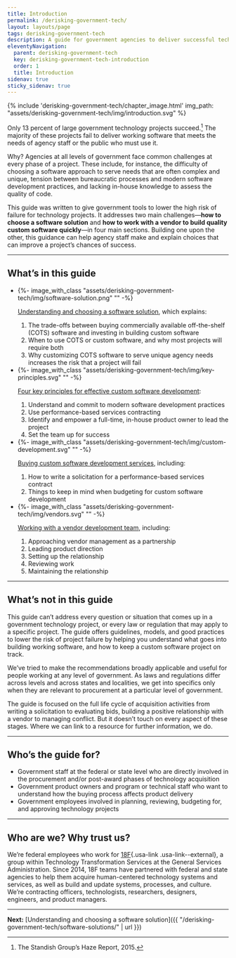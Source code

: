 ```yaml
---
title: Introduction
permalink: /derisking-government-tech/
layout: layouts/page
tags: derisking-government-tech
description: A guide for government agencies to deliver successful technology projects, from pre-award planning through post-award vendor management.
eleventyNavigation:
  parent: derisking-government-tech
  key: derisking-government-tech-introduction
  order: 1
  title: Introduction
sidenav: true
sticky_sidenav: true
---
```


{% include 'derisking-government-tech/chapter_image.html' img_path: "assets/derisking-government-tech/img/introduction.svg" %}

Only 13 percent of large government technology projects succeed.[^only] The majority of these projects fail to deliver working software that meets the needs of agency staff or the public who must use it.

Why? Agencies at all levels of government face common challenges at every phase of a project. These include, for instance, the difficulty of choosing a software approach to serve needs that are often complex and unique, tension between bureaucratic processes and modern software development practices, and lacking in-house knowledge to assess the quality of code.

This guide was written to give government tools to lower the high risk of failure for technology projects. It addresses two main challenges—**how to choose a software solution** and **how to work with a vendor to build quality custom software quickly**—in four main sections. Building one upon the other, this guidance can help agency staff make and explain choices that can improve a project’s chances of success.

---

## What’s in this guide

<div class="margin-top-2">
  <ul class="usa-card-group flex-align-start">
    <li class="usa-card tablet:grid-col-6">
      <div class="usa-card__container">
        <div class="usa-card__media">
          <div class="usa-card__img bg-primary-darker flex-align-center flex-justify-center height-card-lg">
            {%- image_with_class "assets/derisking-government-tech/img/software-solution.png" "" -%}
          </div>
        </div>
        <div class="usa-card__body">
          <p><a href="{{ '/derisking-government-tech/software-solutions/' | url }}">Understanding and choosing a software solution</a>, which explains:</p>
          <ol>
            <li>The trade-offs between buying commercially available off-the-shelf (COTS) software and investing in building custom software</li>
            <li>When to use COTS or custom software, and why most projects will require both</li>
            <li>Why customizing COTS software to serve unique agency needs increases the risk that a project will fail</li>
          </ol>
        </div>
      </div>
    </li>
    <li class="usa-card tablet:grid-col-6">
      <div class="usa-card__container">
        <div class="usa-card__media">
          <div class="usa-card__img bg-primary-darker flex-align-center flex-justify-center height-card-lg">
            {%- image_with_class "assets/derisking-government-tech/img/key-principles.svg" "" -%}
          </div>
        </div>
        <div class="usa-card__body">
          <p><a href="{{ '/derisking-government-tech/principles/' | url }}">Four key principles for effective custom software development</a>:</p>
          <ol>
            <li>Understand and commit to modern software development practices</li>
            <li>Use performance-based services contracting</li>
            <li>Identify and empower a full-time, in-house product owner to lead the project</li>
            <li>Set the team up for success</li>
          </ol>
        </div>
      </div>
    </li>
    <li class="usa-card tablet:grid-col-6">
      <div class="usa-card__container">
        <div class="usa-card__media">
          <div class="usa-card__img bg-primary-darker flex-align-center flex-justify-center height-card-lg">
            {%- image_with_class "assets/derisking-government-tech/img/custom-development.svg" "" -%}
          </div>
        </div>
        <div class="usa-card__body">
          <p><a href="{{ '/derisking-government-tech/buying-development-services/' | url }}">Buying custom software development services</a>, including:</p>
          <ol>
            <li>How to write a solicitation for a performance-based services contract</li>
            <li>Things to keep in mind when budgeting for custom software development</li>
          </ol>
        </div>
      </div>
    </li>
    <li class="usa-card tablet:grid-col-6">
      <div class="usa-card__container">
        <div class="usa-card__media">
          <div class="usa-card__img bg-primary-darker flex-align-center flex-justify-center height-card-lg">
            {%- image_with_class "assets/derisking-government-tech/img/vendors.svg" "" -%}
          </div>
        </div>
        <div class="usa-card__body">
          <p><a href="{{ '/derisking-government-tech/vendor-management/' | url }}">Working with a vendor development team</a>, including:</p>
          <ol>
            <li>Approaching vendor management as a partnership</li>
            <li>Leading product direction</li>
            <li>Setting up the relationship</li>
            <li>Reviewing work</li>
            <li>Maintaining the relationship</li>
          </ol>
        </div>
      </div>
    </li>
  </ul>
</div>

---

## What’s not in this guide

This guide can’t address every question or situation that comes up in a government technology project, or every law or regulation that may apply to a specific project. The guide offers guidelines, models, and good practices to lower the risk of project failure by helping you understand what goes into building working software, and how to keep a custom software project on track. 

We’ve tried to make the recommendations broadly applicable and useful for people working at any level of government. As laws and regulations differ across levels and across states and localities, we get into specifics only when they are relevant to procurement at a particular level of government. 

The guide is focused on the full life cycle of acquisition activities from writing a solicitation to evaluating bids, building a positive relationship with a vendor to managing conflict. But it doesn’t touch on every aspect of these stages. Where we can link to a resource for further information, we do.

---

## Who’s the guide for?

- Government staff at the federal or state level who are directly involved in the procurement and/or post-award phases of technology acquisition 
- Government product owners and program or technical staff who want to understand how the buying process affects product delivery 
- Government employees involved in planning, reviewing, budgeting for, and approving technology projects

---

## Who are we? Why trust us?

We’re federal employees who work for [18F](https://18f.gsa.gov/){.usa-link .usa-link--external}, a group within Technology Transformation Services at the General Services Administration. Since 2014, 18F teams have partnered with federal and state agencies to help them acquire human-centered technology systems and services, as well as build and update systems, processes, and culture. We’re contracting officers, technologists, researchers, designers, engineers, and product managers.

---

**Next:** [Understanding and choosing a software solution]({{ "/derisking-government-tech/software-solutions/" | url }})

[^only]:  The Standish Group’s Haze Report, 2015.
